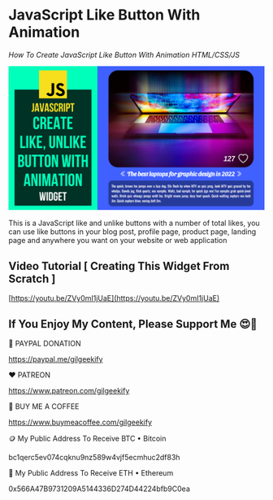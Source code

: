 # JavaScript Like Button With Animation

_How To Create JavaScript Like Button With Animation HTML/CSS/JS_

![Thumbnail](https://raw.githubusercontent.com/saeedkohansal/JavaScript-Like-Button-With-Animation/main/js-like-unlike-button-with-animation.png "Thumbnail")

This is a JavaScript like and unlike buttons with a number of total likes, you can use like buttons in your blog post, profile page, product page, landing page and anywhere you want on your website or web application

## Video Tutorial [ Creating This Widget From Scratch ]
[https://youtu.be/ZVy0mI1jUaE](https://youtu.be/ZVy0mI1jUaE)

 

## If You Enjoy My Content, Please Support Me 😍🙏

💙 PAYPAL DONATION

https://paypal.me/gilgeekify

❤️ PATREON

https://www.patreon.com/gilgeekify

💛 BUY ME A COFFEE

https://www.buymeacoffee.com/gilgeekify

🪙 My Public Address To Receive BTC • Bitcoin

bc1qerc5ev074cqknu9nz589w4vjf5ecmhuc2df83h

🥈 My Public Address To Receive ETH • Ethereum

0x566A47B9731209A5144336D274D44224bfb9C0ea
